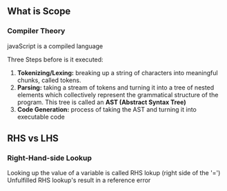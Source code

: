 ## What is Scope

### Compiler Theory

javaScript is a compiled language

Three Steps before is it executed:
1.  **Tokenizing/Lexing:** breaking up a string of characters into meaningful chunks, called tokens. 
2.  **Parsing:** taking a stream of tokens and turning it into a tree of nested elements which collectively represent the grammatical structure of the program. This tree is called an **AST (Abstract Syntax Tree)**
3. **Code Generation:** process of taking the AST and turning it into executable code

## RHS vs LHS

### Right-Hand-side Lookup
Looking up the value of a variable is called RHS lokup (right side of the '=')
Unfulfilled RHS lookup's result in a reference error
